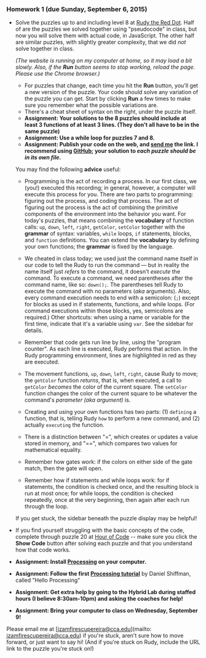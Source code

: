 ### Homework 1 (due Sunday, September 6, 2015)

- Solve the puzzles up to and including level 8 at [Rudy the Red Dot](http://rudy.zamfi.net). Half of are the puzzles we solved together using "pseudocode" in class, but now you will solve them with actual code, in JavaScript. The other half are similar puzzles, with slightly greater complexity, that we did *not* solve together in class.
  
  *(The website is running on my computer at home, so it may load a bit slowly. Also, if the <strong>Run</strong> button seems to stop working, reload the page. Please use the Chrome browser.)*

    - For puzzles that change, each time you hit the **Run** button, you'll get a new version of the puzzle. Your code should solve any variation of the puzzle you can get. Start by clicking **Run** a few times to make sure you remember what the possible variations are.
    - There's a cheat sheet of syntax on the right, under the puzzle itself.
    - **Assignment: Your solutions to the 8 puzzles should include at least 3 functions of at least 3 lines. (They don't all have to be in the same puzzle)**
    - **Assignment: Use a while loop for puzzles 7 and 8.**
    - **Assignment: Publish your code on the web, and [send me](mailto:jzamfirescupereira@cca.edu) the link. I recommend using [GitHub](/github-guide.md); your solution to *each puzzle should be in its own file*.**

  You may find the following **advice** useful:
  
    - Programming is the act of recording a process. In our first class, we (you!) executed this recording; in general, however, a computer will execute this process for you. There are two parts to programming: figuring out the process, and coding that process. The act of figuring out the process is the act of combining the primitive components of the environment into the behavior you want. For today's puzzles, that means combining the **vocabulary** of function calls: `up`, `down`, `left`, `right`, `getColor`, `setColor` together with the **grammar** of syntax: variables, `while` loops, `if` statements, blocks, and `function` definitions. You can extend the **vocabulary** by defining your own functions; the **grammar** is fixed by the language.

    - We cheated in class today; we used just the command name itself in our code to tell the Rudy to run the command — but in reality the name itself just *refers* to the command, it doesn't *execute* the command. To execute a command, we need parentheses after the command name, like so: `down();`. The parentheses tell Rudy to execute the command with no parameters (*aka* arguments). Also, every command execution needs to end with a semicolon: (`;`) except for blocks as used in if statements, functions, and while loops. (For command executions within those blocks, yes, semicolons are required.) Other shortcuts: when using a name or variable for the first time, indicate that it's a variable using `var`. See the sidebar for details.

    - Remember that code gets run line by line, using the "program counter". As each line is executed, Rudy performs that action. In the Rudy programming environment, lines are highlighted in red as they are executed.

    - The movement functions, `up`, `down`, `left`, `right`, cause Rudy to move; the `getColor` function *returns*, that is, when executed, a call to `getColor` *becomes* the color of the current square. The `setColor` function changes the color of the current square to be whatever the command's *parameter (aka argument)* is.

    - Creating and using your own functions has two parts: (1) `defining` a function, that is, telling Rudy `how` to perform a new command, and (2) actually `executing` the function.

    - There is a distinction between "=", which creates or updates a value stored in memory, and "==", which compares two values for mathematical equality.

    - Remember how gates work: if the colors on either side of the gate match, then the gate will open.

    - Remember how if statements and while loops work: for if statements, the condition is checked once, and the resulting block is run at most once; for while loops, the condition is checked repeatedly, once at the very beginning, then again after each run through the loop.
  
  If you get stuck, the sidebar beneath the puzzle display may be helpful!

- If you find yourself struggling with the basic concepts of the code, complete through puzzle 20 at [Hour of Code](http://learn.code.org/hoc/1) -- make sure you click the **Show Code** button after solving each puzzle and that you understand how that code works.

- **Assignment: Install [Processing](https://processing.org/download/?processing) on your computer.**

- **Assignment: Follow the first [Processing tutorial](https://processing.org/tutorials/)** by Daniel Shiffman, called "Hello Processing"

- **Assignment: Get extra help by going to the Hybrid Lab during staffed hours (I believe 8:30am-10pm) and asking the coaches for help!**

- **Assignment: Bring your computer to class on Wednesday, September 9!**

Please email me at [jzamfirescupereira@cca.edu](mailto: jzamfirescupereira@cca.edu) if you're stuck, aren't sure how to move forward, or just want to say hi! (And if you're stuck on Rudy, include the URL link to the puzzle you're stuck on!)